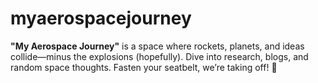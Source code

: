 # myaerospacejourney
**"My Aerospace Journey"** is a space where rockets, planets, and ideas collide—minus the explosions (hopefully). Dive into research, blogs, and random space thoughts. Fasten your seatbelt, we’re taking off! 🚀
